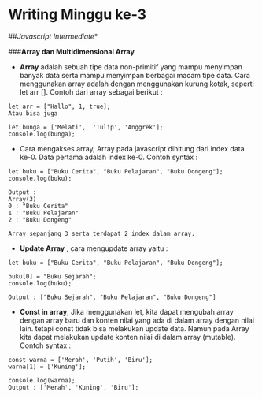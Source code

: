 # **Writing Minggu ke-3**

##*Javascript Intermediate**

###**Array dan Multidimensional Array**
- **Array** adalah sebuah tipe data non-primitif yang mampu menyimpan banyak data serta mampu menyimpan berbagai macam tipe data. Cara menggunakan array adalah dengan menggunakan kurung kotak, seperti let arr []. Contoh dari array sebagai berikut :
```
let arr = ["Hallo", 1, true];
Atau bisa juga

let bunga = ['Melati',  'Tulip', 'Anggrek'];
console.log(bunga);
```
- Cara mengakses array, Array pada javascript dihitung dari index data ke-0. Data pertama adalah index ke-0. Contoh syntax :
```
let buku = ["Buku Cerita", "Buku Pelajaran", "Buku Dongeng"];
console.log(buku);

Output :
Array(3)
0 : "Buku Cerita"
1 : "Buku Pelajaran"
2 : "Buku Dongeng"

Array sepanjang 3 serta terdapat 2 index dalam array.
```
- **Update Array** , cara mengupdate array yaitu :
```
let buku = ["Buku Cerita", "Buku Pelajaran", "Buku Dongeng"];

buku[0] = "Buku Sejarah";
console.log(buku);

Output : ["Buku Sejarah", "Buku Pelajaran", "Buku Dongeng"]
```
- **Const in array**, Jika menggunakan let, kita dapat mengubah array dengan array baru dan konten nilai yang ada di dalam array dengan nilai lain. tetapi const tidak bisa melakukan update data. Namun pada Array kita dapat melakukan update konten nilai di dalam array (mutable). Contoh syntax :
```
const warna = ['Merah', 'Putih', 'Biru'];
warna[1] = ['Kuning'];

console.log(warna);
Output : ['Merah', 'Kuning', 'Biru'];
```
